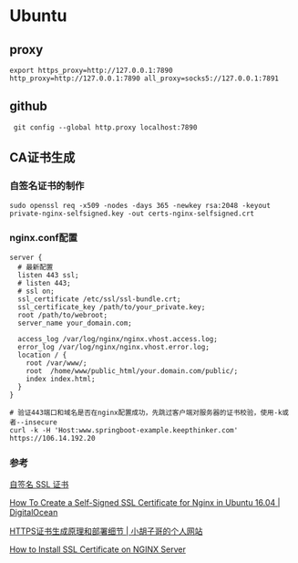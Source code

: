 # Ubuntu

## proxy

```shell
export https_proxy=http://127.0.0.1:7890 http_proxy=http://127.0.0.1:7890 all_proxy=socks5://127.0.0.1:7891
```

## github

```shell
 git config --global http.proxy localhost:7890
```

## CA证书生成

### 自签名证书的制作

```shell
sudo openssl req -x509 -nodes -days 365 -newkey rsa:2048 -keyout private-nginx-selfsigned.key -out certs-nginx-selfsigned.crt
```

### nginx.conf配置

```shell
server {
  # 最新配置
  listen 443 ssl;
  # listen 443;
  # ssl on;
  ssl_certificate /etc/ssl/ssl-bundle.crt;
  ssl_certificate_key /path/to/your_private.key;
  root /path/to/webroot;
  server_name your_domain.com;

  access_log /var/log/nginx/nginx.vhost.access.log;
  error_log /var/log/nginx/nginx.vhost.error.log;
  location / {
    root /var/www/;
    root  /home/www/public_html/your.domain.com/public/;
    index index.html;
  }
}
```

```shell
# 验证443端口和域名是否在nginx配置成功，先跳过客户端对服务器的证书校验，使用-k或者--insecure
curl -k -H 'Host:www.springboot-example.keepthinker.com'  https://106.14.192.20
```

### 参考

[自签名 SSL 证书](https://www.xtplayer.cn/ssl/self-signed-ssl/#%E8%87%AA%E7%AD%BE%E5%90%8D%E7%B1%BB%E5%9E%8B)

[How To Create a Self-Signed SSL Certificate for Nginx in Ubuntu 16.04 | DigitalOcean](https://www.digitalocean.com/community/tutorials/how-to-create-a-self-signed-ssl-certificate-for-nginx-in-ubuntu-16-04)

[HTTPS证书生成原理和部署细节 | 小胡子哥的个人网站](https://www.barretlee.com/blog/2015/10/05/how-to-build-a-https-server/)

[How to Install SSL Certificate on NGINX Server](https://phoenixnap.com/kb/install-ssl-certificate-nginx)
